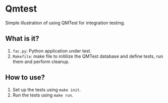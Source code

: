 # Qmtest
Simple illustration of using QMTest for integration testing.

## What is it?
1. `fac.py`: Python application under test.
1. `Makefile`: make file to initilize the QMTest database and define
    tests, run them and perform cleanup.

## How to use?
1. Set up the tests using `make init`.
1. Run the tests using `make run`.
